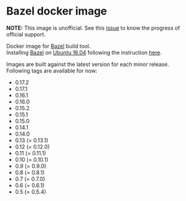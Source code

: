 
# Bazel docker image

**NOTE:**
This image is unofficial.
See this [issue](https://github.com/bazelbuild/bazel/issues/4661) to know the progress of official support.  

Docker image for [Bazel](https://bazel.build) build tool.  
Installing [Bazel](https://bazel.build) on [Ubuntu 16.04](https://hub.docker.com/_/ubuntu/) following the instruction [here](https://docs.bazel.build/versions/master/install-ubuntu.html).  

Images are built against the latest version for each minor release.  
Following tags are available for now:  

- 0.17.2
- 0.17.1
- 0.16.1
- 0.16.0
- 0.15.2
- 0.15.1
- 0.15.0
- 0.14.1
- 0.14.0
- 0.13 (= 0.13.1)
- 0.12 (= 0.12.0)
- 0.11 (= 0.11.1)
- 0.10 (= 0.10.1)
- 0.9  (= 0.9.0)
- 0.8  (= 0.8.1)
- 0.7  (= 0.7.0)
- 0.6  (= 0.6.1)
- 0.5  (= 0.5.4)
